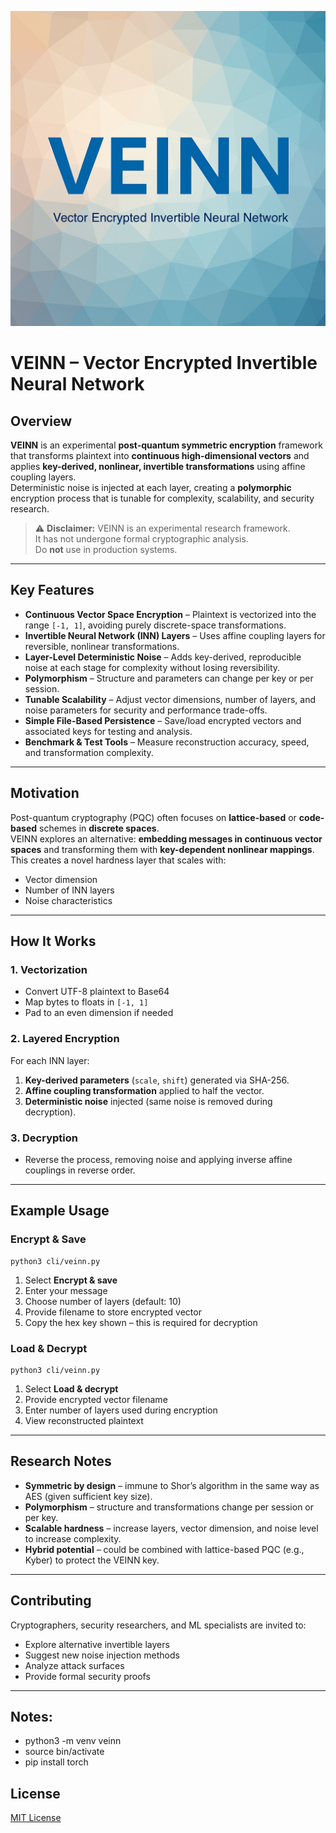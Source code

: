 ![alt text](veinn.jpg "But you have heard of me.")
# VEINN – Vector Encrypted Invertible Neural Network

## Overview
**VEINN** is an experimental **post-quantum symmetric encryption** framework that transforms plaintext into **continuous high-dimensional vectors** and applies **key-derived, nonlinear, invertible transformations** using affine coupling layers.  
Deterministic noise is injected at each layer, creating a **polymorphic** encryption process that is tunable for complexity, scalability, and security research.

> ⚠ **Disclaimer:** VEINN is an experimental research framework.  
> It has not undergone formal cryptographic analysis.  
> Do **not** use in production systems.

---

## Key Features
- **Continuous Vector Space Encryption** – Plaintext is vectorized into the range `[-1, 1]`, avoiding purely discrete-space transformations.
- **Invertible Neural Network (INN) Layers** – Uses affine coupling layers for reversible, nonlinear transformations.
- **Layer-Level Deterministic Noise** – Adds key-derived, reproducible noise at each stage for complexity without losing reversibility.
- **Polymorphism** – Structure and parameters can change per key or per session.
- **Tunable Scalability** – Adjust vector dimensions, number of layers, and noise parameters for security and performance trade-offs.
- **Simple File-Based Persistence** – Save/load encrypted vectors and associated keys for testing and analysis.
- **Benchmark & Test Tools** – Measure reconstruction accuracy, speed, and transformation complexity.

---

## Motivation
Post-quantum cryptography (PQC) often focuses on **lattice-based** or **code-based** schemes in **discrete spaces**.  
VEINN explores an alternative: **embedding messages in continuous vector spaces** and transforming them with **key-dependent nonlinear mappings**.  
This creates a novel hardness layer that scales with:
- Vector dimension
- Number of INN layers
- Noise characteristics

---

## How It Works
### 1. Vectorization
- Convert UTF-8 plaintext to Base64
- Map bytes to floats in `[-1, 1]`
- Pad to an even dimension if needed

### 2. Layered Encryption
For each INN layer:
1. **Key-derived parameters** (`scale`, `shift`) generated via SHA-256.
2. **Affine coupling transformation** applied to half the vector.
3. **Deterministic noise** injected (same noise is removed during decryption).

### 3. Decryption
- Reverse the process, removing noise and applying inverse affine couplings in reverse order.

---

## Example Usage
### Encrypt & Save

    python3 cli/veinn.py  

1. Select **Encrypt & save**  
2. Enter your message  
3. Choose number of layers (default: 10)  
4. Provide filename to store encrypted vector  
5. Copy the hex key shown – this is required for decryption  

### Load & Decrypt
    
    python3 cli/veinn.py  

1. Select **Load & decrypt**  
2. Provide encrypted vector filename  
3. Enter number of layers used during encryption  
4. View reconstructed plaintext  

---

## Research Notes
- **Symmetric by design** – immune to Shor’s algorithm in the same way as AES (given sufficient key size).
- **Polymorphism** – structure and transformations change per session or per key.
- **Scalable hardness** – increase layers, vector dimension, and noise level to increase complexity.
- **Hybrid potential** – could be combined with lattice-based PQC (e.g., Kyber) to protect the VEINN key.

---

## Contributing
Cryptographers, security researchers, and ML specialists are invited to:
- Explore alternative invertible layers
- Suggest new noise injection methods
- Analyze attack surfaces
- Provide formal security proofs

---
## Notes:
- python3 -m venv veinn
- source bin/activate
- pip install torch

## License
[MIT License](https://opensource.org/license/mit)  